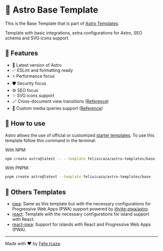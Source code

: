 # 🚀 Astro Base Template

This is the Base Template that is part of [Astro Templates](https://github.com/felixicaza/astro-templates).

Template with basic integrations, extra configurations for Astro, SEO schema and SVG icons support.

## 👀 Features

- 🚀 Latest version of Astro
- ✅ ESLint and formatting ready
- ⚡ Performance focus
- 🛡️ Security focus
- ⚙️ SEO focus
- ✨ SVG icons support
- 🪄 Cross-document view transitions ([Reference](https://developer.chrome.com/docs/web-platform/view-transitions/cross-document))
- 💅 Custom media queries support ([Reference](https://drafts.csswg.org/mediaqueries-5/#custom-mq))

## 🤔 How to use

Astro allows the use of official or customized [starter templates](https://docs.astro.build/en/install/auto/#starter-templates). To use this template follow this command in the terminal:

With NPM:

```bash
npm create astro@latest -- --template felixicaza/astro-templates/base
```

With PNPM:

```bash
pnpm create astro@latest --template felixicaza/astro-templates/base
```

## 📖 Others Templates

- [pwa](https://github.com/felixicaza/astro-templates/tree/main/pwa): Same as this template but with the necessary configurations for Progressive Web Apps (PWA) support powered by [@vite-pwa/astro](https://github.com/vite-pwa/astro).
- [react](https://github.com/felixicaza/astro-templates/tree/main/react/): Template with the necessary configurations for island support with React.
- [react-pwa](https://github.com/felixicaza/astro-templates/tree/main/react-pwa/): Support for islands with React and Progressive Web Apps (PWA).

---

Made with ❤️ by [Felix Icaza](https://felixicaza.com).
